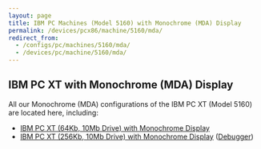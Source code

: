 ```yaml
---
layout: page
title: IBM PC Machines (Model 5160) with Monochrome (MDA) Display
permalink: /devices/pcx86/machine/5160/mda/
redirect_from:
  - /configs/pc/machines/5160/mda/
  - /devices/pc/machine/5160/mda/
---
```


IBM PC XT with Monochrome (MDA) Display
---

All our Monochrome (MDA) configurations of the IBM PC XT (Model 5160) are located here, including:

* [IBM PC XT (64Kb, 10Mb Drive) with Monochrome Display](/devices/pcx86/machine/5160/mda/64kb/softkbd/)
* [IBM PC XT (256Kb, 10Mb Drive) with Monochrome Display](/devices/pcx86/machine/5160/mda/256kb/) ([Debugger](/devices/pcx86/machine/5160/mda/256kb/debugger/))

